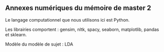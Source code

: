 ## Annexes numériques du mémoire de master 2


Le langage computationnel que nous utilisons ici est Python.

Les librairies comportent : gensim, nltk, spacy, seaborn, matplotlib, pandas et sklearn.

Modèle du modèle de sujet : LDA

